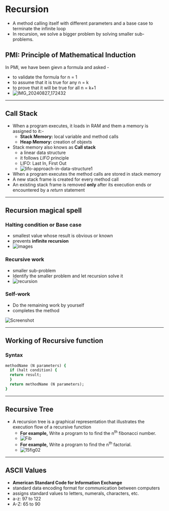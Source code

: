 # Recursion

- A method calling itself with different parameters and a base case to terminate the infinite loop
- In recursion, we solve a bigger problem by solving smaller sub-problems.

## PMI: Principle of Mathematical Induction

In PMI, we have been gievn a formula and asked -
- to validate the formula for n = 1
- to assume that it is true for any n = k
- to prove that it will be true for all n = k+1
- ![IMG_20240827_172432](https://github.com/user-attachments/assets/f24eec3d-8ef0-4a31-9646-693004973634)

---

## Call Stack

- When a program executes, it loads in RAM and them a memory is assigned to it:-
  - **Stack Memory:** local variable and method calls
  - **Heap Memory:** creation of objexts
- Stack memory also knows as **Call stack**
  - a linear data structure
  - it follows _LIFO_ principle
  - LIFO: Last In, First Out
  - ![lifo-approach-in-data-structure1](https://github.com/user-attachments/assets/3422c3d4-b7c2-454c-8fde-d09155b03502)
- When a program executes the method calls are stored in stack memory
- A new stack frame is created for every method call
- An existing stack frame is removed **only** after its execution ends or encountered by a _return_ statement

---

## Recursion magical spell

### Halting condition or Base case
- smallest value whose result is obvious or known
- prevents **infinite recursion**
- ![images](https://github.com/user-attachments/assets/96481961-fe2f-4f45-ae9d-dac4e14e797e)


### Recursive work
- smaller sub-problem
- Identify the smaller problem and let recursion solve it
- ![recursion](https://github.com/user-attachments/assets/cf2b30c6-459d-427e-8a99-3e148c168eb3)

### Self-work
- Do the remaining work by yourself
- completes the method

![Screenshot](https://github.com/user-attachments/assets/810e2e94-78fa-447e-aadf-175dc26dcb17)

---

## Working of Recursive function

### Syntax

```ruby
methodName (N parameters) {
  if (halt condition) {
  return result;
  }
  return methodName (N parameters);
}
```

---

## Recursive Tree
- A recursion tree is a graphical representation that illustrates the execution flow of a recursive function
  - **For example,** Write a program to to find the n<sup>th</sup> fibonacci number.
  - ![Fib](https://github.com/user-attachments/assets/a317c044-109a-425c-9f8b-8582bd123303)
  - **For example,** Write a program to find the n<sup>th</sup> factorial.
  - ![15fig02](https://github.com/user-attachments/assets/b9e6e0f9-a334-4880-a262-ac03599e4fb6)

---

## ASCII Values
- **American Standard Code for Information Exchange**
- standard data encoding format for communication between computers
- assigns standard values to letters, numerals, characters, etc.
- a-z: 97 to 122
- A-Z: 65 to 90
